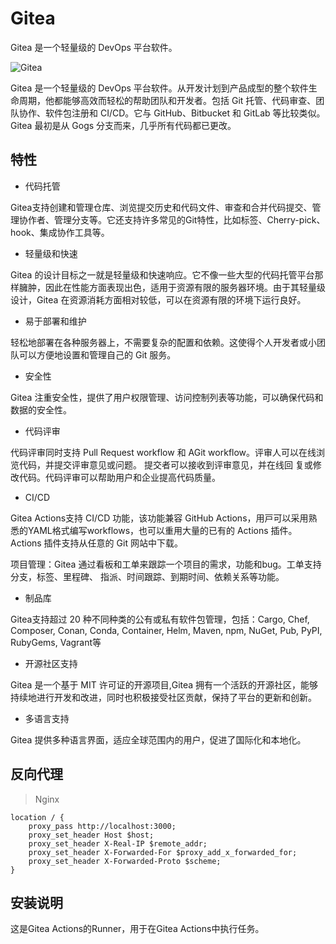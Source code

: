 # Gitea

Gitea 是一个轻量级的 DevOps 平台软件。

![Gitea](https://about.gitea.com/img/home-screenshot.png)

Gitea 是一个轻量级的 DevOps 平台软件。从开发计划到产品成型的整个软件生命周期，他都能够高效而轻松的帮助团队和开发者。包括
Git 托管、代码审查、团队协作、软件包注册和 CI/CD。它与 GitHub、Bitbucket 和 GitLab 等比较类似。 Gitea 最初是从 Gogs
分支而来，几乎所有代码都已更改。

## 特性

+ 代码托管

Gitea⽀持创建和管理仓库、浏览提交历史和代码⽂件、审查和合并代码提交、管理协作者、管理分⽀等。它还⽀持许多常见的Git特性，⽐如标签、Cherry-pick、hook、集成协作⼯具等。

+ 轻量级和快速

Gitea 的设计目标之一就是轻量级和快速响应。它不像一些大型的代码托管平台那样臃肿，因此在性能方面表现出色，适用于资源有限的服务器环境。由于其轻量级设计，Gitea
在资源消耗方面相对较低，可以在资源有限的环境下运行良好。

+ 易于部署和维护

轻松地部署在各种服务器上，不需要复杂的配置和依赖。这使得个人开发者或小团队可以方便地设置和管理自己的 Git 服务。

+ 安全性

Gitea 注重安全性，提供了用户权限管理、访问控制列表等功能，可以确保代码和数据的安全性。

+ 代码评审

代码评审同时支持 Pull Request workflow 和 AGit workflow。评审⼈可以在线浏览代码，并提交评审意见或问题。 提交者可以接收到评审意见，并在线回
复或修改代码。代码评审可以帮助用户和企业提⾼代码质量。

+ CI/CD

Gitea Actions⽀持 CI/CD 功能，该功能兼容 GitHub Actions，⽤⼾可以采用熟悉的YAML格式编写workflows，也可以重⽤⼤量的已有的 Actions
插件。Actions 插件支持从任意的 Git 网站中下载。

项目管理：Gitea 通过看板和⼯单来跟踪⼀个项⽬的需求，功能和bug。⼯单⽀持分支，标签、⾥程碑、 指派、时间跟踪、到期时间、依赖关系等功能。

+ 制品库

Gitea支持超过 20 种不同种类的公有或私有软件包管理，包括：Cargo, Chef, Composer, Conan, Conda, Container, Helm, Maven, npm,
NuGet, Pub, PyPI, RubyGems, Vagrant等

+ 开源社区支持

Gitea 是一个基于 MIT 许可证的开源项目,Gitea 拥有一个活跃的开源社区，能够持续地进行开发和改进，同时也积极接受社区贡献，保持了平台的更新和创新。

+ 多语言支持

Gitea 提供多种语言界面，适应全球范围内的用户，促进了国际化和本地化。

## 反向代理

> Nginx

```nginx
location / {
    proxy_pass http://localhost:3000;
    proxy_set_header Host $host;
    proxy_set_header X-Real-IP $remote_addr;
    proxy_set_header X-Forwarded-For $proxy_add_x_forwarded_for;
    proxy_set_header X-Forwarded-Proto $scheme;
}
```

## 安装说明

这是Gitea Actions的Runner，用于在Gitea Actions中执行任务。
